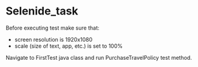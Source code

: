 # Selenide_task

Before executing test make sure that:
- screen resolution is 1920x1080
- scale (size of text, app, etc.) is set to 100%

Navigate to FirstTest java class and run PurchaseTravelPolicy test method.